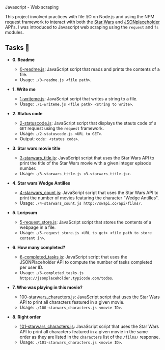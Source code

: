  Javascript - Web scraping

This project involved practices with file I/O on Node.js and using the NPM request
framework to interact with both the [Star Wars](https://swapi.co/) and
[JSONplaceholder](https://jsonplaceholder.typicode.com) API's.
I was introduced to Javascript web scraping using the `request` and `fs` modules.

## Tasks :page_with_curl:

* **0. Readme**
  * [0-readme.js](./0-readme.js): JavaScript script that reads and prints the
  contents of a file.
  * Usage: `./0-readme.js <file path>`.

* **1. Write me**
  * [1-writeme.js](./1-writeme.js): JavaScript script that writes a string to a
  file.
  * Usage: `./1-writeme.js <file path> <string to write>`.

* **2. Status code**
  * [2-statuscode.js](./2-statuscode.js): JavaScript script that displays the
  stauts code of a `GET` request using the `request` framework.
  * Usage: `./2-statuscode.js <URL to GET>`.
  * Output: `code: <status code>`.

* **3. Star wars movie title**
  * [3-starwars_title.js](./3-starwars_title.js): JavaScript script that uses the
  Star Wars API to print the title of the Star Wars movie with a given integer episode
  number.
  * Usage: `./3-starwars_title.js <3-starwars_title.js>`.

* **4. Star wars Wedge Antilles**
  * [4-starwars_count.js](./4-starwars_count.js): JavaScript script that uses the
  Star Wars API to print the number of movies featuring the character "Wedge Antilles".
  * Usage: `./4-starwars_count.js http://swapi.co/api/films/`.

* **5. Loripsum**
  * [5-request_store.js](./5-request_store.js): JavaScript script that stores the
  contents of a webpage in a file.
  * Usage: `./5-request_store.js <URL to get> <file path to store content in>`.

* **6. How many completed?**
  * [6-completed_tasks.js](./6-completed_tasks.js): JavaScript script that uses the
  JSONPlaceholder API to compute the number of tasks completed per user ID.
  * Usage: `./6-completed_tasks.js https://jsonplaceholder.typicode.com/todos`.

* **7. Who was playing in this movie?**
  * [100-starwars_characters.js](./100-starwars_characters.js): JavaScript script
  that uses the Star Wars API to print all characters featured in a given movie.
  * Usage: `./100-starwars_characters.js <movie ID>`.

* **8. Right order**
  * [101-starwars_characters.js](./101-starwars_characters.js): JavaScript script
  that uses the Star Wars API to print all characters featured in a given movie in
  the same order as they are listed in the `characters` list of the `/films/` response.
  * Usage: `./101-starwars_characters.js <movie ID>`.
